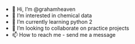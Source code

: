 - 👋 Hi, I’m @grahamheaven
- 👀 I’m interested in chemical data
- 🌱 I’m currently learning python 2
- 💞️ I’m looking to collaborate on practice projects
- 📫 How to reach me - send me a message

<!---
grahamheaven/grahamheaven is a ✨ special ✨ repository because its `README.md` (this file) appears on your GitHub profile.
You can click the Preview link to take a look at your changes.
--->
